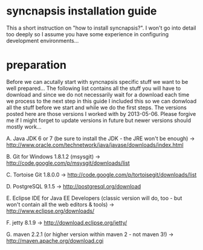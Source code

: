 syncnapsis installation guide
=============================

This a short instruction on "how to install syncnapsis?".
I won't go into detail too deeply so I assume you have some experience in configuring development environments...

preparation
===========

Before we can acutally start with syncnapsis specific stuff we want to be well prepared... 
The following list contains all the stuff you will have to download and since we do not necessarily wait for a download each time we process to the next step in this guide I included this so we can donwload all the stuff before we start and while we do the first steps.
The versions posted here are those versions I worked with by 2013-05-06. Please forgive me if I might forget to update versions in future but newer versions should mostly work...

A. Java JDK 6 or 7
(be sure to install the JDK - the JRE won't be enough)
-> http://www.oracle.com/technetwork/java/javase/downloads/index.html

B. Git for Windows 1.8.1.2 (msysgit)
-> http://code.google.com/p/msysgit/downloads/list

C. Tortoise Git 1.8.0.0
-> http://code.google.com/p/tortoisegit/downloads/list

D. PostgreSQL 9.1.5
-> http://postgresql.org/download

E. Eclipse IDE for Java EE Developers
(classic version will do, too - but won't contain all the web editors & tools)
-> http://www.eclipse.org/downloads/

F. jetty 8.1.9
-> http://download.eclipse.org/jetty/

G. maven 2.2.1
(or higher version within maven 2 - not maven 3!)
-> http://maven.apache.org/download.cgi